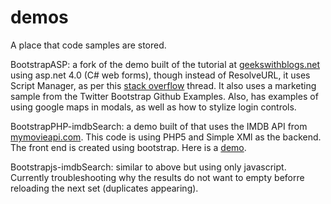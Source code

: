 demos
=====

A place that code samples are stored.

BootstrapASP: a fork of the demo built of the tutorial at [geekswithblogs.net](http://geekswithblogs.net/JeremyMorgan/archive/2012/09/18/how-to-use-twitter-bootstrap-on-an-asp.net-website.aspx) using asp.net 4.0 (C# web forms), though instead of ResolveURL, it uses Script Manager, as per this [stack overflow](http://stackoverflow.com/questions/12452109/asp-net-2012-unobtrusive-validation-with-jquery) thread. It also uses a marketing sample from the Twitter Bootstrap Github Examples. Also, has examples of using google maps in modals, as well as how to stylize login controls.

BootstrapPHP-imdbSearch: a demo built of that uses the IMDB API from [mymovieapi.com](http://mymovieapi.com/). This code is using PHP5 and Simple XMl as the backend. The front end is created using bootstrap. Here is a [demo](http://jenntesolin.com/Bootstrap-IMDB/index.php). 

Bootstrapjs-imdbSearch: similar to above but using only javascript. Currently troubleshooting why the results do not want to empty beforre reloading the next set (duplicates appearing).